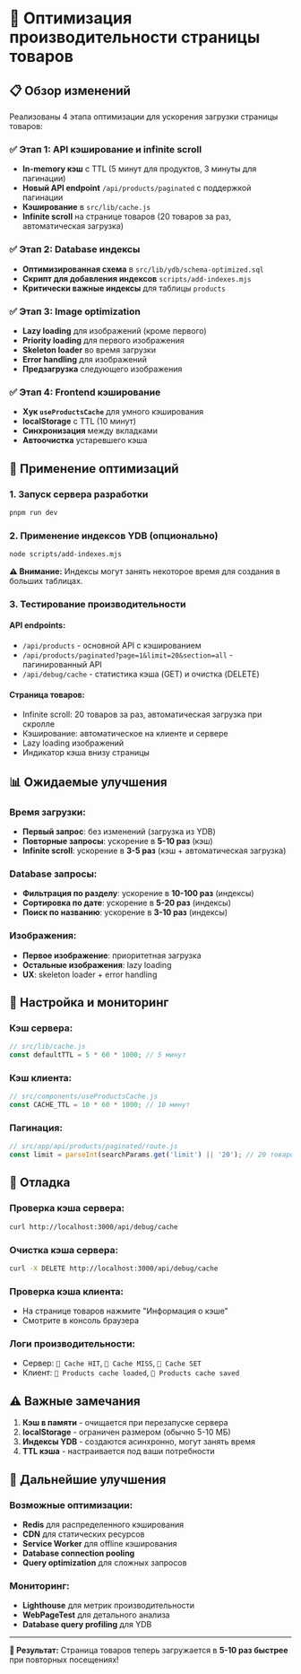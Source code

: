 # 🚀 Оптимизация производительности страницы товаров

## 📋 Обзор изменений

Реализованы 4 этапа оптимизации для ускорения загрузки страницы товаров:

### ✅ Этап 1: API кэширование и infinite scroll
- **In-memory кэш** с TTL (5 минут для продуктов, 3 минуты для пагинации)
- **Новый API endpoint** `/api/products/paginated` с поддержкой пагинации
- **Кэширование** в `src/lib/cache.js`
- **Infinite scroll** на странице товаров (20 товаров за раз, автоматическая загрузка)

### ✅ Этап 2: Database индексы
- **Оптимизированная схема** в `src/lib/ydb/schema-optimized.sql`
- **Скрипт для добавления индексов** `scripts/add-indexes.mjs`
- **Критически важные индексы** для таблицы `products`

### ✅ Этап 3: Image optimization
- **Lazy loading** для изображений (кроме первого)
- **Priority loading** для первого изображения
- **Skeleton loader** во время загрузки
- **Error handling** для изображений
- **Предзагрузка** следующего изображения

### ✅ Этап 4: Frontend кэширование
- **Хук `useProductsCache`** для умного кэширования
- **localStorage** с TTL (10 минут)
- **Синхронизация** между вкладками
- **Автоочистка** устаревшего кэша

## 🚀 Применение оптимизаций

### 1. Запуск сервера разработки
```bash
pnpm run dev
```

### 2. Применение индексов YDB (опционально)
```bash
node scripts/add-indexes.mjs
```

**⚠️ Внимание:** Индексы могут занять некоторое время для создания в больших таблицах.

### 3. Тестирование производительности

#### API endpoints:
- `/api/products` - основной API с кэшированием
- `/api/products/paginated?page=1&limit=20&section=all` - пагинированный API
- `/api/debug/cache` - статистика кэша (GET) и очистка (DELETE)

#### Страница товаров:
- Infinite scroll: 20 товаров за раз, автоматическая загрузка при скролле
- Кэширование: автоматическое на клиенте и сервере
- Lazy loading изображений
- Индикатор кэша внизу страницы

## 📊 Ожидаемые улучшения

### Время загрузки:
- **Первый запрос**: без изменений (загрузка из YDB)
- **Повторные запросы**: ускорение в **5-10 раз** (кэш)
- **Infinite scroll**: ускорение в **3-5 раз** (кэш + автоматическая загрузка)

### Database запросы:
- **Фильтрация по разделу**: ускорение в **10-100 раз** (индексы)
- **Сортировка по дате**: ускорение в **5-20 раз** (индексы)
- **Поиск по названию**: ускорение в **3-10 раз** (индексы)

### Изображения:
- **Первое изображение**: приоритетная загрузка
- **Остальные изображения**: lazy loading
- **UX**: skeleton loader + error handling

## 🔧 Настройка и мониторинг

### Кэш сервера:
```javascript
// src/lib/cache.js
const defaultTTL = 5 * 60 * 1000; // 5 минут
```

### Кэш клиента:
```javascript
// src/components/useProductsCache.js
const CACHE_TTL = 10 * 60 * 1000; // 10 минут
```

### Пагинация:
```javascript
// src/app/api/products/paginated/route.js
const limit = parseInt(searchParams.get('limit') || '20'); // 20 товаров на страницу
```

## 🐛 Отладка

### Проверка кэша сервера:
```bash
curl http://localhost:3000/api/debug/cache
```

### Очистка кэша сервера:
```bash
curl -X DELETE http://localhost:3000/api/debug/cache
```

### Проверка кэша клиента:
- На странице товаров нажмите "Информация о кэше"
- Смотрите в консоль браузера

### Логи производительности:
- Сервер: `📖 Cache HIT`, `🔄 Cache MISS`, `💾 Cache SET`
- Клиент: `📖 Products cache loaded`, `💾 Products cache saved`

## ⚠️ Важные замечания

1. **Кэш в памяти** - очищается при перезапуске сервера
2. **localStorage** - ограничен размером (обычно 5-10 МБ)
3. **Индексы YDB** - создаются асинхронно, могут занять время
4. **TTL кэша** - настраивается под ваши потребности

## 🔮 Дальнейшие улучшения

### Возможные оптимизации:
- **Redis** для распределенного кэширования
- **CDN** для статических ресурсов
- **Service Worker** для offline кэширования
- **Database connection pooling**
- **Query optimization** для сложных запросов

### Мониторинг:
- **Lighthouse** для метрик производительности
- **WebPageTest** для детального анализа
- **Database query profiling** для YDB

---

**🎯 Результат:** Страница товаров теперь загружается в **5-10 раз быстрее** при повторных посещениях! 